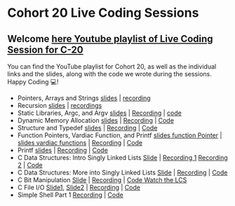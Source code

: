 # Cohort 20 Live Coding Sessions
## Welcome [here Youtube playlist of Live Coding Session for C-20](https://www.youtube.com/playlist?list=PLyYhUzEei28NjnOuKo0-Pc5Qytvs5sQbP)

You can find the YouTube playlist for Cohort 20, as well as the individual links and the slides, along with the code we wrote during the sessions. Happy Coding 💻!

- Pointers, Arrays and Strings [slides](./PDF/More%20Pointers,%20Arrays%20&%20Strings.pdf) | [recording](https://us06web.zoom.us/rec/share/NRnSkNsdXnXHON4c7TZTra65cIef3agznkT6VAsNA6zKN3H9458iHcPGVjhgBY1i.APCSXfRTpVD-x5cH)
- Recursion [slides](./PDF/Recursion.pdf) | [recordings](https://us06web.zoom.us/rec/share/h_GHhixCGuNT5MyUTYMOxw7_n7YsrqEf2qZm0yM9ayoLrxrzL2-HqIm4W7cB0isT.RGd8v4q1ED5uyZYB)
- Static Libraries, Argc, and Argv [slides](./PDF/Static%20Libraries.pdf) | [Recording](https://youtu.be/eQxKCmlJfC4) | [code](./Code/StaticLibrary_argc_and_argv/C-20/)
- Dynamic Memory Allocation [slides](./PDF/Dynamic%20Memory%20Allocation.pdf) | [Recording](https://youtu.be/GbOZfhT51bc) | [Code](./Code/DynamicmemAllocation/C-20/)
- Structure and Typedef [slides](./PDF/Typedef_&_Structures.pdf) | [Recording](https://us06web.zoom.us/rec/share/TT9F2d30ft-PgpM4GUZPJC0DPRhGF5lvIIF4Q2Zs5OLJw2Wn-p-iifSI1wIalvNv.AtmT3Bx59TxuT1dE) | [Code](./Code/Struct_typedef/C-20/)
- Function Pointers, Vardiac Function, and Printf [slides function Pointer](./PDF/Function_Pointers.pdf) | [slides vardiac functions](./PDF/variadic_functions.pdf) | [Recording](https://us06web.zoom.us/rec/share/4VszcE2gAxq2OUCZOp-qYqY8LHzclsKH0PfSi4rOfkGEa1c8mF5CGIcpmWc9gswr.qlcXdeOfP2Gnw6gG) | [Code](./Code/Function_pointer_and_Vardiac_Functions/C-20/)
- Printf [slides](./PDF/printf.pdf) | [Recording](https://us06web.zoom.us/rec/play/LpgLvZqQF5iTi6r2ZnmDEmjrRiIUOprcAZ0qpN_8yy5V4krdmxJrFXydZy2XV_5t17LQ7SFleLUVdCOi.I3T9ARuL-SPr1YMN?canPlayFromShare=true&from=share_recording_detail&continueMode=true&componentName=rec-play&originRequestUrl=https%3A%2F%2Fus06web.zoom.us%2Frec%2Fshare%2FwTH25DDPGUzNYgvtLm0d6Wi4m-mecZdj5diXaTARdSrI_A_353o_yZzh1EMVQaEj.5lBu3qD4XsOXK_7t) | [Code](./Code/Printf/C-20/)
- C Data Structures: Intro Singly Linked Lists  [Slide](./PDF/Linked%20Lists.pdf) | [Recording 1](https://sandtech.zoom.us/rec/share/hQGZU0WNtlN9LxmgiYX7DwxgAFGo6T70iF_3oE65AdZerf-5ZAJeXO_kic0oO6nB.ZkwSoQNJyqZRR1vX) [Recording 2](https://sandtech.zoom.us/rec/share/hQGZU0WNtlN9LxmgiYX7DwxgAFGo6T70iF_3oE65AdZerf-5ZAJeXO_kic0oO6nB.ZkwSoQNJyqZRR1vX) | [Code](./Code/LinkedLists/C-20/)
- C Data Structures: More into Singly Linked Lists  [Slide](./PDF/Linked%20Lists.pdf) | [Recording](https://sandtech.zoom.us/rec/share/wLyibnwLPcEyq0d285pVQqUd6e6bGx_OAAA-Cs_dOqsmwAzp5mBBeV54vcIMiMep.zBl-m90_3U-fj4ie) | [Code ](./Code/LinkedLists/C-20/)
- C Bit Manipulation  [Slide](./PDF/Bit%20Manipulation.pdf) | [Recording](https://sandtech.zoom.us/rec/share/DKxaMkVHhhu9NVYavK5fuEuO923UeaHTO8qjX2iMEB4oaZ6N65Q10DGEnEVR1I4U.kDuT4Eue028Pq4YA) | [Code Watch the LCS](./Code/BitMan/C-20/)
- C File I/O [Slide1](./PDF/C-File_I-O.pdf), [Slide2](./PDF/File%20I_O.pdf) | [Recording](https://sandtech.zoom.us/rec/share/AiKbOuGYm89lZg_hq3j8oWS3etJFFxRoLVAsVxQd61-E-H4_AiQMTFIedRzAAe-K.WUEgKE86FYk8h2mf) | [Code](./Code/File%20IO/C-20/)
- Simple Shell Part 1 [Recording](https://sandtech.zoom.us/rec/share/dlgxErIYw2jbt8ia_xnamnOsxcbwwPfgjoowbWh6BUC7KO0gOr_sBenEeSyLWM7g.pLZFJb8sz6zxaqwD) | [Code](./Code/Simple_shell/)
